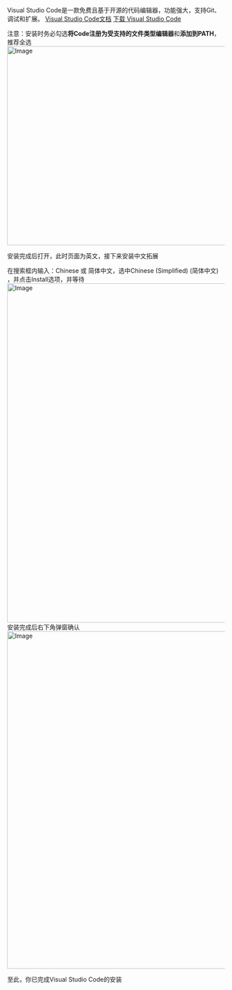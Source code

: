 Visual Studio Code是一款免费且基于开源的代码编辑器，功能强大，支持Git、调试和扩展。
[Visual Studio Code文档](https://vscode.js.cn/docs)
[下载 Visual Studio Code](https://code.visualstudio.com/)

注意：安装时务必勾选**将Code注册为受支持的文件类型编辑器**和**添加到PATH**，推荐全选
<img width="598" height="460" alt="Image" src="https://github.com/user-attachments/assets/57de7f2a-ff3f-4ede-a3fe-8f9af001e83e" />

安装完成后打开，此时页面为英文，接下来安装中文拓展


在搜索框内输入：Chinese 或 简体中文，选中Chinese (Simplified) (简体中文) ，并点击Install选项，并等待
<img width="1414" height="784" alt="Image" src="https://github.com/user-attachments/assets/90c5719c-581e-4fe4-8732-be846b1b7187" />
安装完成后右下角弹窗确认
<img width="1414" height="780" alt="Image" src="https://github.com/user-attachments/assets/8eb8374a-d2c4-4e78-b0b3-c73973cb02da" />

至此，你已完成Visual Studio Code的安装